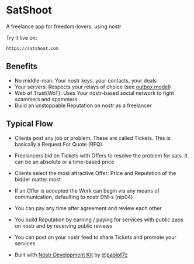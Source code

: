 # SatShoot
A freelance app for freedom-lovers, using nostr

Try it live on:
```
https://satshoot.com
```

## Benefits
- No middle-man: Your nostr keys, your contacts, your deals
- Your servers: Respects your relays of choice (see [outbox model](https://nostr-nips.com/nip-65))
- Web of Trust(WoT): Uses Your nostr-based social network to fight scammers and spammers
- Build an unstoppable Reputation on nostr as a freelancer

## Typical Flow
- Clients post any job or problem. These are called Tickets. This is basically a Request For Quote (RFQ)
- Freelancers bid on Tickets with Offers to resolve the problem for sats. It can be an absolute or a time-based price
- Clients select the most attractive Offer: Price and Reputation of the bidder matter most
- If an Offer is accepted the Work can begin via any means of communication, defaulting to nostr DM-s (nip04)
- You can pay any time after agreement and review each other
- You build Reputation by earning / paying for services with public zaps on nostr and by receiving public reviews
- You can post on your nostr feed to share Tickets and promote your services

- Built with [Nostr Development Kit](https://github.com/nostr-dev-kit/ndk) by @[pablof7z](https://github.com/pablof7z)
